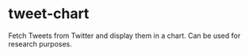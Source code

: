 # tweet-chart
Fetch Tweets from Twitter and display them in a chart. Can be used for research purposes.
